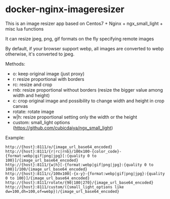# docker-nginx-imageresizer

This is an image resizer app based on Centos7 + Nginx + ngx_small_light + misc lua functions

It can resize jpeg, png, gif formats on the fly specifying remote images

By default, if your browser support webp, all images are converted to webp otherwise, 
it's converted to jpeg.

Methods:

* o: keep original image (just proxy)
* r: resize proportional with borders
* rc: resize and crop
* rnb: resize proportional without borders (resize the bigger value among width and height)
* c: crop original image and possibility to change width and height in crop canvas
* rotate: rotate image
* w|h: resize proportional setting only the width or the height
* custom: small_light options (https://github.com/cubicdaiya/ngx_small_light)

Example:
```
http://{host}:8111/o/{image_url_base64_encoded}
http://{host}:8111/{r|rc|rnb}/100x100-{color_code}-{format:webp|gif|png|jpg}[:{quality 0 to 100}]/{image_url_base64_encoded}
http://{host}:8111/{w|h}[-{format:webp|gif|png|jpg}:{quality 0 to 100}]/100/{image_url_base64_encoded}
http://{host}:8111/c/100x100[-{x-y}-{format:webp|gif|png|jpg}:{quality 0 to 100}]/{image_url_base64_encoded}
http://{host}:8111/rotate/{90|180|270}/{image_url_base64_encoded}
http://{host}:8111/custom/({small_light_options like dw=100,dh=100,of=webp})/{image_url_base64_encoded}
```